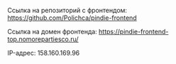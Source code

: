 Ссылка на репозиторий с фронтендом: https://github.com/Polichca/pindie-frontend

Ссылка на домен фронтенда: https://pindie-frontend-top.nomorepartiesco.ru/

IP-адрес: 158.160.169.96
